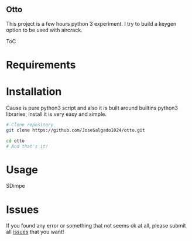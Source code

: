 Otto
---

This project is a few hours python 3 experiment. I try to build a keygen option to be used with aircrack.

ToC
[]()

# Requirements


# Installation
Cause is pure python3 script and also it is built around builtins python3 libraries, install it is very easy and simple.

```bash 
# Clone repository
git clone https://github.com/JoseSalgado1024/otto.git

cd otto
# And that's it!
```

# Usage
SDimpe


# Issues
If you found any error or something that not seems ok at all, please submit all [issues](https://github.com/JoseSalgado1024/otto/issues/new?title=i%20found%20some%20error%20in...) that you want!